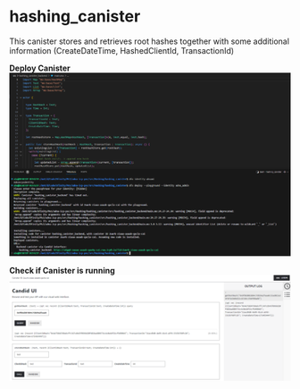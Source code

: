 # hashing_canister

This canister stores and retrieves root hashes together with some additional information (CreateDateTime, HashedClientId, TransactionId)

**Deploy Canister**
![](pictures/deploy.png)

**Check if Canister is running**
![](pictures/candid_ui.PNG)